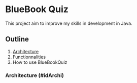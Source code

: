 # BlueBook Quiz

This project aim to improve my skills in development in Java.

## Outline

  1. [Architecture](#idArchi)
  2. Functionnalities
  3. How to use BlueBookQuiz

### Architecture (#idArchi) 
